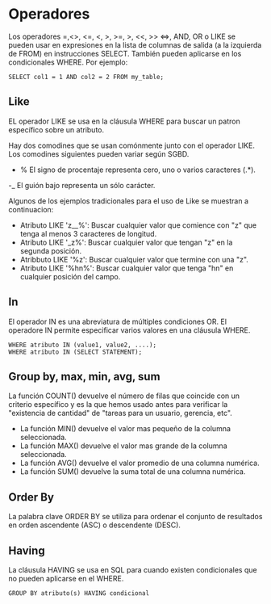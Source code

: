 Operadores
=====

Los operadores =,<>, <=, <, >,  >=, >, <<, >> <=>, AND, OR o LIKE se pueden usar en expresiones en la lista de columnas de salida (a la izquierda de FROM) en instrucciones SELECT. También pueden aplicarse en los condicionales WHERE. Por ejemplo:

    SELECT col1 = 1 AND col2 = 2 FROM my_table;

Like
----

EL operador LIKE se usa en la cláusula WHERE para buscar un patron específico sobre un atributo.

Hay dos comodines que se usan comónmente junto con el operador LIKE. Los comodines siguientes pueden variar según SGBD.

- % El signo de procentaje representa cero, uno o varios caracteres (.*).

-_ El guión bajo representa un sólo carácter.

Algunos de los ejemplos tradicionales para el uso de Like se muestran a continuacion:

- Atributo LIKE 'z__%': Buscar cualquier valor que comience con "z" que tenga al menos 3 caracteres de longitud.
- Atributo LIKE '_z%': Buscar cualquier valor que tengan "z" en la segunda posición.
- Atribbuto LIKE '%z': Buscar cualquier valor que termine con una "z".
- Atributo LIKE '%hn%': Buscar cualquier valor que tenga "hn" en cualquier posición del campo.


In
----
El operador IN es una abreviatura de múltiples condiciones OR. El operadore IN permite especificar varios valores en una cláusula WHERE.

    WHERE atributo IN (value1, value2, ....);
    WHERE atributo IN (SELECT STATEMENT);

Group by, max, min, avg, sum
----
La función COUNT() devuelve el número de filas que coincide con un criterio específico y es la que hemos usado antes para verificar la "existencia de cantidad" de "tareas para un usuario, gerencia, etc".

- La función MIN() devuelve el valor mas pequeño de la columna seleccionada.
- La función MAX() devuelve el valor mas grande de la columna seleccionada.
- La función AVG() devuelve el valor promedio de una columna numérica.
- La función SUM() devuelve la suma total de una columna numérica.

Order By
----
La palabra clave ORDER BY se utiliza para ordenar el conjunto de resultados en orden ascendente (ASC) o descendente (DESC).

Having
----
La cláusula HAVING se usa en SQL para cuando existen condicionales que no pueden aplicarse en el WHERE.

    GROUP BY atributo(s) HAVING condicional




